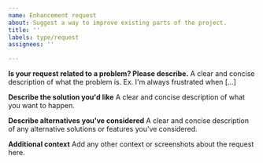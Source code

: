 ```yaml
---
name: Enhancement request
about: Suggest a way to improve existing parts of the project.
title: ''
labels: type/request
assignees: ''

---
```


**Is your request related to a problem? Please describe.**
A clear and concise description of what the problem is. Ex. I'm always frustrated when [...]

**Describe the solution you'd like**
A clear and concise description of what you want to happen.

**Describe alternatives you've considered**
A clear and concise description of any alternative solutions or features you've considered.

**Additional context**
Add any other context or screenshots about the request here.
